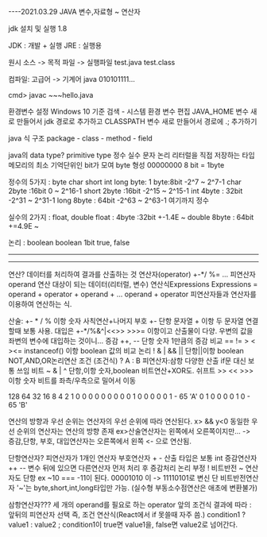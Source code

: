 ----2021.03.29
JAVA 변수,자료형 ~ 연산자

jdk 설치 및 실행 1.8

JDK : 개발 + 실행
JRE : 실행용 

원시 소스 -> 목적 파일 -> 실행파일
test.java               test.class

컴파일: 고급어 -> 기계어
        java      010101111...


cmd> javac ~~~hello.java

환경변수 설정
Windows 10 기준
검색 - 시스템 환경 변수 편집
JAVA_HOME 변수 새로 만들어서 jdk 경로로 추가하고
CLASSPATH 변수 새로 만들어서 경로에
.;
추가하기

java 식 구조
package - class - method - field

java의 data type?
primitive type
정수 실수 문자 논리 리터럴을 직접 저장하는 타입
메모리의 최소 기억단위인 bit가 모여 byte 형성
00000000 8 bit = 1byte

정수의 5가지 : byte char short int long
byte: 1 byte:8bit -2^7 ~ 2^7-1
char 2byte :16bit 0 ~ 2^16-1
short 2byte :16bit -2^15 ~ 2^15-1
int 4byte : 32bit -2^31 ~ 2^31-1
long 8byte : 64bit -2^63 ~ 2^63-1
여기까지 정수

실수의 2가지 : float, double
float : 4byte :32bit  +-1.4E ~
double 8byte : 64bit  +=4.9E ~

논리 : boolean
boolean 1bit true, false

--------------------------------------
--------------------------------------

연산?
데이터를 처리하여 결과를 산출하는 것
연산자(operator)
+-*/ %= ...
피연산자 operand 연산 대상이 되는 데이터(리터럴, 변수)
연산식Expressions
Expressions = operand + operator + operand + ...
operand + operator 피연산자들과 연산자를 이용하여 연산하는 식.


산술: +- * / % 이항 숫자 사칙연산+나머지
부호 +- 단항
문자열 + 이항 두 문자열 연결할때 보통 사용.
대입은 +-*/%&^|<<>> >>>= 이항이고 산출물이 다양. 우변의 값을 좌변의 변수에 대입하는 것이니...
증감 ++, -- 단항 숫자 1만큼의 증감
비교 == != > < ><= instanceof() 이항 boolean 값의 비교
논리 ! & | && || 단항||이항 boolean NOT,AND,OR논리연산
조건  (조건식) ? A : B 피연산자:삼항 다양한 산출 if문 대신 보통 쓰임
비트 ~ & | ^ 단항,이항 숫자,boolean 비트연산+XOR도.
쉬프트 >> << >>> 이항 숫자 비트를 좌측/우측으로 밀어서 이동

128 64 32 16 8 4 2 1
0   0  0  0  0 0 0 0
0   1  0  0  0 0 0 1 - 65 'A'
0   1  0  0  0 0 1 0 - 65 'B'

연산의 방향과 우선 순위는
연산자의 우선 순위에 따라 연산된다.
x> && y<0
동일한 우선 순위의 연산자는 연산의 방향 존재
ex>산술연산자는 왼쪽에서 오른쪽이지만... ->
증감,단항, 부호, 대입연산자는 오른쪽에서 왼쪽 <- 으로 연산됨.

단항연산자?
피연산자가 1개인 연산자
부호연산자 + - 산출 타입은 보통 int
증감연산자 ++ -- 변수 뒤에 있으면 다른연산자 먼저 처리 후 증감처리
논리 부정 ! 비트반전 ~ 연산자도 단항
ex ~10 === -11이 된다.
00001010 이 -> 11110101로 변신
단 비트반전연산자 '~'는 byte,short,int,long타입만 가능.
(실수형 부동소수점연산은 애초에 변환불가)

삼항연산자???
세 개의 operand를 필요로 하는 operator
앞의 조건식 결과에 따라 : 앞뒤의 피연산자 선택
즉, 조건 연산식(React에서 if 못쓸때 자주 씀.)
condition1 ? value1 : value2 ;
condition1이 true면 value1을,
false면 value2로 넘어간다.
















